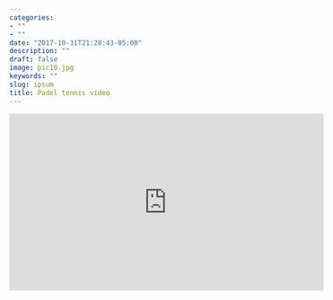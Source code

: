 ```yaml
---
categories:
- ""
- ""
date: "2017-10-31T21:28:43-05:00"
description: ""
draft: false
image: pic10.jpg
keywords: ""
slug: ipsum
title: Padel tennis video
---
```


<iframe width="560" height="315" src="https://www.youtube.com/embedlrBYZ6xkfFU" frameborder="0" allow="autoplay; encrypted-media" allowfullscreen></iframe>
